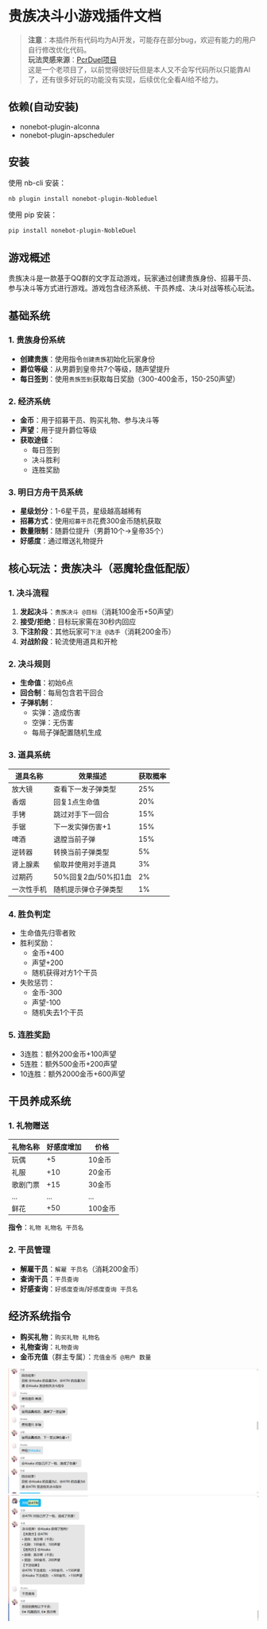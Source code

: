 # 贵族决斗小游戏插件文档

> **注意**：本插件所有代码均为AI开发，可能存在部分bug，欢迎有能力的用户自行修改优化代码。  
> **玩法灵感来源**：[PcrDuel项目](https://github.com/Rs794613/PcrDuel)  
> 这是一个老项目了，以前觉得很好玩但是本人又不会写代码所以只能靠AI了，还有很多好玩的功能没有实现，后续优化全看AI给不给力。

## 依赖(自动安装)
- nonebot-plugin-alconna
- nonebot-plugin-apscheduler

## 安装

使用 nb-cli 安装：
```bash
nb plugin install nonebot-plugin-Nobleduel
```
使用 pip 安装：
```bash
pip install nonebot-plugin-NobleDuel
```

## 游戏概述
贵族决斗是一款基于QQ群的文字互动游戏，玩家通过创建贵族身份、招募干员、参与决斗等方式进行游戏。游戏包含经济系统、干员养成、决斗对战等核心玩法。

## 基础系统

### 1. 贵族身份系统
- **创建贵族**：使用指令`创建贵族`初始化玩家身份
- **爵位等级**：从男爵到皇帝共7个等级，随声望提升
- **每日签到**：使用`贵族签到`获取每日奖励（300-400金币，150-250声望）

### 2. 经济系统
- **金币**：用于招募干员、购买礼物、参与决斗等
- **声望**：用于提升爵位等级
- **获取途径**：
  - 每日签到
  - 决斗胜利
  - 连胜奖励

### 3. 明日方舟干员系统
- **星级划分**：1-6星干员，星级越高越稀有
- **招募方式**：使用`招募干员`花费300金币随机获取
- **数量限制**：随爵位提升（男爵10个→皇帝35个）
- **好感度**：通过赠送礼物提升

## 核心玩法：贵族决斗（恶魔轮盘低配版）

### 1. 决斗流程
1. **发起决斗**：`贵族决斗 @目标`（消耗100金币+50声望）
2. **接受/拒绝**：目标玩家需在30秒内回应
3. **下注阶段**：其他玩家可`下注 @选手`（消耗200金币）
4. **对战阶段**：轮流使用道具和开枪

### 2. 决斗规则
- **生命值**：初始6点
- **回合制**：每局包含若干回合
- **子弹机制**：
  - 实弹：造成伤害
  - 空弹：无伤害
  - 每局子弹配置随机生成

### 3. 道具系统
| 道具名称 | 效果描述 | 获取概率 |
|---------|---------|---------|
| 放大镜 | 查看下一发子弹类型 | 25% |
| 香烟 | 回复1点生命值 | 20% |
| 手铐 | 跳过对手下一回合 | 15% |
| 手锯 | 下一发实弹伤害+1 | 15% |
| 啤酒 | 退膛当前子弹 | 15% |
| 逆转器 | 转换当前子弹类型 | 5% |
| 肾上腺素 | 偷取并使用对手道具 | 3% |
| 过期药 | 50%回复2血/50%扣1血 | 2% |
| 一次性手机 | 随机提示弹仓子弹类型 | 1% |

### 4. 胜负判定
- 生命值先归零者败
- 胜利奖励：
  - 金币+400
  - 声望+200
  - 随机获得对方1个干员
- 失败惩罚：
  - 金币-300
  - 声望-100
  - 随机失去1个干员

### 5. 连胜奖励
- 3连胜：额外200金币+100声望
- 5连胜：额外500金币+200声望
- 10连胜：额外2000金币+600声望

## 干员养成系统

### 1. 礼物赠送
| 礼物名称 | 好感度增加 | 价格 |
|---------|-----------|-----|
| 玩偶 | +5 | 10金币 |
| 礼服 | +10 | 20金币 |
| 歌剧门票 | +15 | 30金币 |
| ... | ... | ... |
| 鲜花 | +50 | 100金币 |

**指令**：`礼物 礼物名 干员名`

### 2. 干员管理
- **解雇干员**：`解雇 干员名`（消耗200金币）
- **查询干员**：`干员查询`
- **好感查询**：`好感度查询`/`好感度查询 干员名`

## 经济系统指令
- **购买礼物**：`购买礼物 礼物名`
- **礼物查询**：`礼物查询`
- **金币充值**（群主专属）：`充值金币 @用户 数量`

![我的照片](./png/1.png)
![我的照片](./png/2.png)

